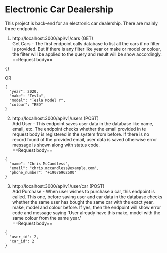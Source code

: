 # Electronic Car Dealership
This project is back-end for an electronic car dealership. There are mainly three endpoints.

1. http://localhost:3000/api/v1/cars (GET)\
Get Cars - The first endpoint calls database to list all the cars if no filter is provided. But if there is any filter like year or make or model or colour, the filter will be applied to the query and result will be show accordingly.\
==Request body==
```
{}
```
OR
```
{
  "year": 2020,
  "make": "Tesla",
  "model": "Tesla Model Y",
  "colour": "RED" 
}
```
2. http://localhost:3000/api/v1/users (POST)\
Add User - This endpoint saves user data in the database like name, email, etc. The endpoint checks whether the email provided in te request body is registered in the system from before. If there is no record found of the provided email, user data is saved otherwise error message is shown along with status code.\
==Request body==
```
{
  "name": "Chris McCandless",
  "email": "chris.mccandless@example.com",
  "phone_number": "+19076962500"
}
```
3. http://localhost:3000/api/v1/user/car (POST)\
Add Purchase - When user wishes to purchase a car, this endpoint is called. This one, before saving user and car data in the database checks whether the same user has bought the same car with the exact year, make, model and colour before. If yes, then the endpoint will show error code and message saying 'User already have this make, model with the same colour from the same year.'\
==Request body==
```
{
  "user_id": 2,
  "car_id": 2
}
```

